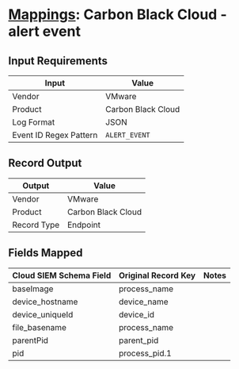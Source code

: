 # [Mappings](README.md): Carbon Black Cloud - alert event

## Input Requirements

|Input|Value|
|-----|-----|
|Vendor|VMware|
|Product|Carbon Black Cloud|
|Log Format|JSON|
|Event ID Regex Pattern|`ALERT_EVENT`|

## Record Output

|Output|Value|
|------|-----|
|Vendor|VMware|
|Product|Carbon Black Cloud|
|Record Type|Endpoint|

## Fields Mapped

|Cloud SIEM Schema Field|Original Record Key|Notes|
|-----------------------|-------------------|-----|
|baseImage|process_name||
|device_hostname|device_name||
|device_uniqueId|device_id||
|file_basename|process_name||
|parentPid|parent_pid||
|pid|process_pid.1||

